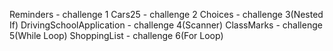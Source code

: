 Reminders - challenge 1
Cars25 - challenge 2
Choices - challenge 3(Nested If)
DrivingSchoolApplication - challenge 4(Scanner)
ClassMarks - challenge 5(While Loop)
ShoppingList - challenge 6(For Loop)
